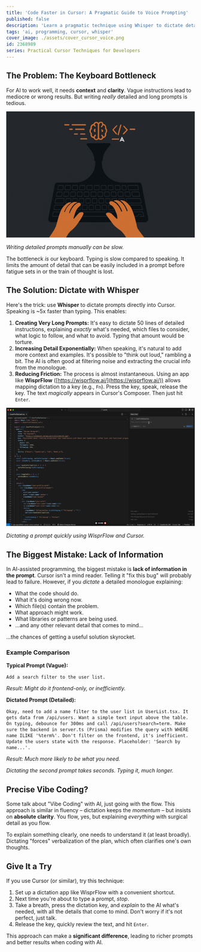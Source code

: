 ```yaml
---
title: 'Code Faster in Cursor: A Pragmatic Guide to Voice Prompting'
published: false
description: 'Learn a pragmatic technique using Whisper to dictate detailed prompts in Cursor AI, boosting productivity by overcoming the keyboard bottleneck.'
tags: 'ai, programming, cursor, whisper'
cover_image: ./assets/cover_cursor_voice.png
id: 2368989
series: Practical Cursor Techniques for Developers
---
```


## The Problem: The Keyboard Bottleneck

For AI to work well, it needs **context** and **clarity**. Vague instructions lead to mediocre or wrong results. But writing _really_ detailed and long prompts is tedious.

![Typing slowly](./assets/typing-slow.png)

_Writing detailed prompts manually can be slow._

The bottleneck _is_ our keyboard. Typing is slow compared to speaking. It limits the amount of detail that can be easily included in a prompt before fatigue sets in or the train of thought is lost.

## The Solution: Dictate with Whisper

Here's the trick: use **Whisper** to dictate prompts directly into Cursor. Speaking is ~5x faster than typing. This enables:

1. **Creating Very Long Prompts:** It's easy to dictate 50 lines of detailed instructions, explaining _exactly_ what's needed, which files to consider, what logic to follow, and what to avoid. Typing that amount would be torture.
2. **Increasing Detail Exponentially:** When speaking, it's natural to add more context and examples. It's possible to "think out loud," rambling a bit. The AI is often good at filtering noise and extracting the crucial info from the monologue.
3. **Reducing Friction:** The process is almost instantaneous. Using an app like **WisprFlow** ([https://wisprflow.ai/](https://wisprflow.ai/)) allows mapping dictation to a key (e.g., `Fn`). Press the key, speak, release the key. The text _magically_ appears in Cursor's Composer. Then just hit `Enter`.

![WisprFlow Demo](./assets/wisprflow-demo.gif)

_Dictating a prompt quickly using WisprFlow and Cursor._

## The Biggest Mistake: Lack of Information

In AI-assisted programming, the biggest mistake is **lack of information in the prompt**. Cursor isn't a mind reader. Telling it "fix this bug" will probably lead to failure. However, if you _dictate_ a detailed monologue explaining:

- What the code should do.
- What it's doing wrong now.
- Which file(s) contain the problem.
- What approach might work.
- What libraries or patterns are being used.
- ...and any other relevant detail that comes to mind...

...the chances of getting a useful solution skyrocket.

### Example Comparison

**Typical Prompt (Vague):**

```plaintext
Add a search filter to the user list.
```

_Result: Might do it frontend-only, or inefficiently._

**Dictated Prompt (Detailed):**

```plaintext
Okay, need to add a name filter to the user list in UserList.tsx. It gets data from /api/users. Want a simple text input above the table. On typing, debounce for 300ms and call /api/users?search=term. Make sure the backend in server.ts (Prisma) modifies the query with WHERE name ILIKE '%term%'. Don't filter on the frontend, it's inefficient. Update the users state with the response. Placeholder: 'Search by name...'.
```

_Result: Much more likely to be what you need._

_Dictating the second prompt takes seconds. Typing it, much longer._

## Precise Vibe Coding?

Some talk about "Vibe Coding" with AI, just going with the flow. This approach is similar in fluency – dictation keeps the _momentum_ – but insists on **absolute clarity**. You flow, yes, but explaining _everything_ with surgical detail as you flow.

To explain something clearly, one needs to understand it (at least broadly). Dictating "forces" verbalization of the plan, which often clarifies one's own thoughts.

## Give It a Try

If you use Cursor (or similar), try this technique:

1. Set up a dictation app like WisprFlow with a convenient shortcut.
2. Next time you're about to type a prompt, _stop_.
3. Take a breath, press the dictation key, and _explain_ to the AI what's needed, with all the details that come to mind. Don't worry if it's not perfect, just talk.
4. Release the key, quickly review the text, and hit `Enter`.

This approach can make a **significant difference**, leading to richer prompts and better results when coding with AI.
